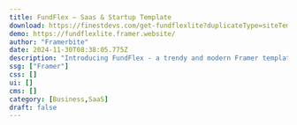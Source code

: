 ```yaml
---
title: FundFlex — Saas & Startup Template
download: https://finestdevs.com/get-fundflexlite?duplicateType=siteTemplate
demo: https://fundflexlite.framer.website/
author: "Framerbite"
date: 2024-11-30T08:38:05.775Z
description: "Introducing FundFlex - a trendy and modern Framer template tailored for fintech SaaS & Startup Framer template. This premium template offers a trendy and visually stunning design, perfect for showcasing your brilliant product & service."
ssg: ["Framer"]
css: []
ui: []
cms: []
category: [Business,SaaS]
draft: false
---
```

